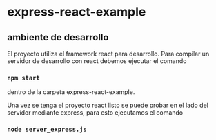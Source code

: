 # express-react-example

## ambiente de desarrollo

El proyecto utiliza el framework react para desarrollo. Para compilar un servidor de desarrollo con react debemos ejecutar el comando 
### `npm start`
dentro de la carpeta express-react-example.

Una vez se tenga el proyecto react listo se puede probar en el lado del servidor mediante express, para esto ejecutamos el comando 
### `node server_express.js`
